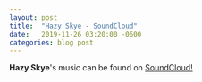```yaml
---
layout: post
title:  "Hazy Skye - SoundCloud"
date:   2019-11-26 03:20:00 -0600
categories: blog post
---
```


**Hazy Skye**'s music can be found on [SoundCloud!](https://soundcloud.com/user-201411382)
